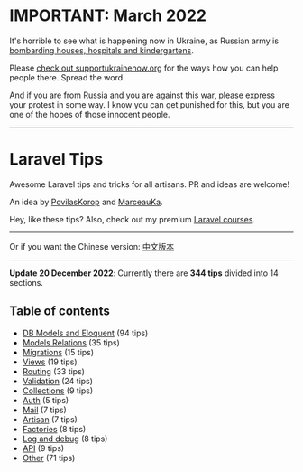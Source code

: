# IMPORTANT: March 2022

It's horrible to see what is happening now in Ukraine, as Russian army is [bombarding houses, hospitals and kindergartens](https://twitter.com/DavidCornDC/status/1501620037785997316).

Please [check out supportukrainenow.org](https://supportukrainenow.org/) for the ways how you can help people there. Spread the word.

And if you are from Russia and you are against this war, please express your protest in some way. I know you can get punished for this, but you are one of the hopes of those innocent people.

---

# Laravel Tips

Awesome Laravel tips and tricks for all artisans. PR and ideas are welcome!

An idea by [PovilasKorop](https://github.com/PovilasKorop) and [MarceauKa](https://github.com/MarceauKa).

Hey, like these tips? Also, check out my premium [Laravel courses](https://laraveldaily.com/courses?utm_source=github&utm_campaign=laravel-tips).

---

Or if you want the Chinese version:
[中文版本](https://github.com/Lysice/laravel-tips-chinese/blob/master/README-zh.md)

---
**Update 20 December 2022**: Currently there are **344 tips** divided into 14 sections.

## Table of contents

- [DB Models and Eloquent](db-models-and-eloquent.md) (94 tips)
- [Models Relations](models-relations.md) (35 tips)
- [Migrations](migrations.md) (15 tips)
- [Views](views.md) (19 tips)
- [Routing](routing.md) (33 tips)
- [Validation](validation.md) (24 tips)
- [Collections](collections.md) (9 tips)
- [Auth](auth.md) (5 tips)
- [Mail](mail.md) (7 tips)
- [Artisan](artisan.md) (7 tips)
- [Factories](factories.md) (8 tips)
- [Log and debug](log-and-debug.md) (8 tips)
- [API](api.md) (9 tips)
- [Other](other.md) (71 tips)
